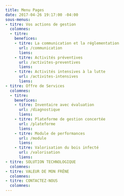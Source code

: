 ```yaml
---
title: Menu Pages
date: 2017-04-26 19:17:00 -04:00
sous-menus:
- titre: Vos actions de gestion
  colomnes:
  - titre: 
    benefices:
    - titre: La communication et la réglementation
      url: /communication
      liens: 
    - titre: Activités préventives
      url: /activites-preventives
      liens: 
    - titre: Activités intensives à la lutte
      url: /activites-intensives
      liens: 
- titre: Offre de Services
  colomnes:
  - titre: 
    benefices:
    - titre: Inventaire avec évaluation
      url: /diagnostique
      liens: 
    - titre: Plateforme de gestion concertée
      url: /plateforme
      liens: 
    - titre: Module de performances
      url: /module
      liens: 
    - titre: Valorisation du bois infecté
      url: /valorisation
      liens: 
- titre: SOLUTION TECHNOLOGIQUE
  colomnes: 
- titre: VALEUR DE MON FRÊNE
  colomnes: 
- titre: CONTACTEZ-NOUS
  colomnes: 
---
```


